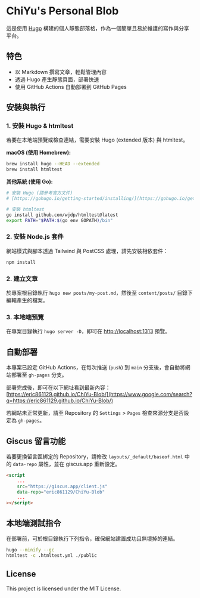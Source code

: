 # ChiYu's Personal Blob

這是使用 [Hugo](https://gohugo.io/) 構建的個人靜態部落格，作為一個簡單且易於維護的寫作與分享平台。

## 特色

- 以 Markdown 撰寫文章，輕鬆管理內容
- 透過 Hugo 產生靜態頁面，部署快速
- 使用 GitHub Actions 自動部署到 GitHub Pages

## 安裝與執行

### 1. 安裝 Hugo & htmltest
若要在本地端預覽或檢查連結，需要安裝 Hugo (extended 版本) 與 htmltest。

**macOS (使用 Homebrew):**
```bash
brew install hugo --HEAD --extended
brew install htmltest
```

**其他系統 (使用 Go):**

```bash
# 安裝 Hugo (請參考官方文件)
# [https://gohugo.io/getting-started/installing/](https://gohugo.io/getting-started/installing/)

# 安裝 htmltest
go install github.com/wjdp/htmltest@latest
export PATH="$PATH:$(go env GOPATH)/bin"
```

### 2. 安裝 Node.js 套件
網站樣式與腳本透過 Tailwind 與 PostCSS 處理，請先安裝相依套件：

```bash
npm install
```

### 2. 建立文章

於專案根目錄執行 `hugo new posts/my-post.md`，然後至 `content/posts/` 目錄下編輯產生的檔案。

### 3. 本地端預覽

在專案目錄執行 `hugo server -D`，即可在 [http://localhost:1313](https://www.google.com/search?q=http://localhost:1313) 預覽。

## 自動部署

本專案已設定 GitHub Actions，在每次推送 (`push`) 到 `main` 分支後，會自動將網站部署至 `gh-pages` 分支。

部署完成後，即可在以下網址看到最新內容：
[https://eric861129.github.io/ChiYu-Blob/](https://www.google.com/search?q=https://eric861129.github.io/ChiYu-Blob/)

若網站未正常更新，請至 Repository 的 `Settings` > `Pages` 檢查來源分支是否設定為 `gh-pages`。

## Giscus 留言功能

若要更換留言區綁定的 Repository，請修改 `layouts/_default/baseof.html` 中的 `data-repo` 屬性，並在 giscus.app 重新設定。

```html
<script
    ...
    src="https://giscus.app/client.js"
    data-repo="eric861129/ChiYu-Blob" 
    ...
></script>
```

## 本地端測試指令

在部署前，可於根目錄執行下列指令，確保網站建置成功且無壞掉的連結。

```bash
hugo --minify --gc
htmltest -c .htmltest.yml ./public
```

## License

This project is licensed under the MIT License.


